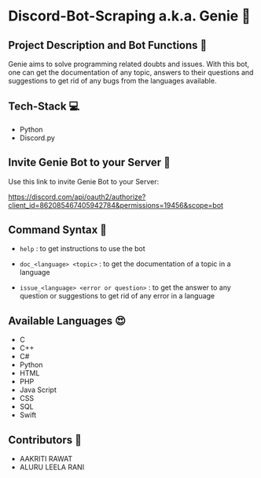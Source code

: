 # Discord-Bot-Scraping a.k.a. Genie 🧞

## Project Description and Bot Functions 💭
Genie aims to solve programming related doubts and issues. With this bot, one can get the documentation of any topic, answers to their questions and suggestions to get rid of any bugs from the languages available.

## Tech-Stack 💻

- Python
- Discord.py

## Invite Genie Bot to your Server 🚀
Use this link to invite Genie Bot to your Server:

https://discord.com/api/oauth2/authorize?client_id=862085467405942784&permissions=19456&scope=bot

## Command Syntax 👀

- `help`  : to get instructions to use the bot

- `doc_<language> <topic>`  : to get the documentation of a topic in a language
  
- `issue_<language> <error or question>`  : to get the answer to any question or suggestions to get rid of any error in a language

  
## Available Languages 😍
- C
- C++
- C#
- Python 
- HTML
- PHP
- Java Script
- CSS
- SQL
- Swift 

## Contributors 🤝

- AAKRITI RAWAT               
- ALURU LEELA RANI

